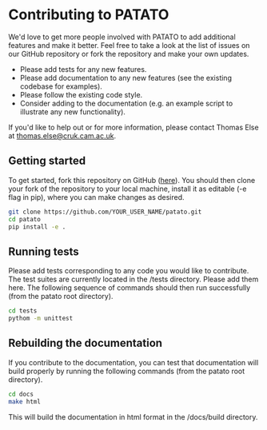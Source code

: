 # Contributing to PATATO

We'd love to get more people involved with PATATO to add additional features and make it better. Feel free to take a look at the list of issues on our GitHub repository or fork the repository and make your own updates.

* Please add tests for any new features.
* Please add documentation to any new features (see the existing codebase for examples).
* Please follow the existing code style.
* Consider adding to the documentation (e.g. an example script to illustrate any new functionality).

If you'd like to help out or for more information,
please contact Thomas Else at [thomas.else@cruk.cam.ac.uk](mailto:thomas.else@cruk.cam.ac.uk).

## Getting started

To get started, fork this repository on GitHub ([here](https://github.com/BohndiekLab/patato)). You should then clone your fork of the repository to your local machine, install it as editable (-e flag in pip), where you can make changes as desired.

```bash
git clone https://github.com/YOUR_USER_NAME/patato.git
cd patato
pip install -e .
```

## Running tests

Please add tests corresponding to any code you would like to contribute. The test suites are currently located in the /tests directory. Please add them here. The following sequence of commands should then run successfully (from the patato root directory).

```bash
cd tests
pythom -m unittest
```

## Rebuilding the documentation

If you contribute to the documentation, you can test that documentation will build properly by running the following commands (from the patato root directory).

```bash
cd docs
make html
```

This will build the documentation in html format in the /docs/build directory.
